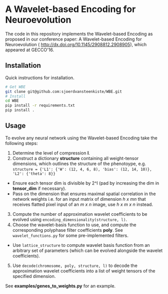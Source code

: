 # A Wavelet-based Encoding for Neuroevolution

The code in this repository implements the Wavelet-based Encoding as proposed in our conference paper: A Wavelet-based Encoding for Neuroevolution (
http://dx.doi.org/10.1145/2908812.2908905), which appeared at GECCO'16.


## Installation

Quick instructions for installation.

```bash
# Get WBE
git clone git@github.com:sjoerdvansteenkiste/WBE.git
# Install
cd WBE
pip install -r requirements.txt
pip install .
``` 

## Usage 


To evolve any neural network using the Wavelet-based Encoding take the following steps:

1. Determine the level of compression **l**.
2. Construct a dictionary **structure** containing all weight-tensor dimensions, which outlines the structure of the 
phenotoype, e.g. ```structure = {'L1': {'W': (12, 4, 6, 8), 'bias': (12, 14, 10)}, 'L2': {'theta': 8}}```
  * Ensure each tensor dim is divisible by 2^l (pad by increasing the dim in **tensor_dim** if necessary).
  * Pass on the dimension that ensures maximal spatial correlation in the network weights i.e. for an input matrix of 
    dimension *h x mn* that receives flatted pixel input of an *m x n* image, use *h x m x n* instead.
3. Compute the number of approximation wavelet coefficients to be evolved using `encoding_dimensionality(structure, l)`.
4. Choose the wavelet-basis function to use, and compute the corresponding polyphase filter coefficients **poly**. 
   See `wavelet_functions.py` for some pre-implemented filters.
  * Use `lattice_structure` to compute wavelet basis function from an arbitrary set of parameters (which can be 
    evolved alongside the wavelet coefficients).
5. Use `decode(chromosome, poly, structure, l)` to decode the approximation wavelet coefficients into a list of weight 
tensors of the specified dimension.

See **examples/genes_to_weights.py** for an example. 